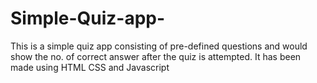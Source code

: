 # Simple-Quiz-app-
This is a simple quiz app consisting of pre-defined questions and would show the no. of correct answer after the quiz is attempted. It has been made using HTML CSS and Javascript 
